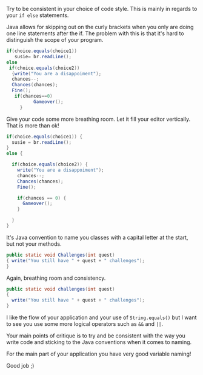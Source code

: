 Try to be consistent in your choice of code style.
This is mainly in regards to your `if else` statements.


Java allows for skipping out on the curly brackets when you only are doing one
line statements after the if. The problem with this is that it's hard to
distinguish the scope of your program.

```java
if(choice.equals(choice1))
   susie= br.readLine();
else
 if(choice.equals(choice2))
  {write("You are a disappoiment");
  chances--;
  Chances(chances);
  Fine();
   if(chances==0)
          Gameover();
     }
```
Give your code some more breathing room. Let it fill your editor vertically.
That is more than ok!

```java
if(choice.equals(choice1)) {
  susie = br.readLine();
}
else {

  if(choice.equals(choice2)) {
    write("You are a disappoiment");
    chances--;
    Chances(chances);
    Fine();

    if(chances == 0) {
      Gameover();
    }

  }
}
```

It's Java convention to name you classes with a capital letter at the start,
but not your methods.

```java
public static void Challenges(int quest)
{ write("You still have " + quest + " challenges");
}
```
Again, breathing room and consistency.

```java
public static void challenges(int quest)
{
  write("You still have " + quest + " challenges");
}
```


I like the flow of your application and your use of `String.equals()` but I want
to see you use some more logical operators such as `&&` and `||`.


Your main points of critique is to try and be consistent with the way you write
code and sticking to the Java conventions when it comes to naming.


For the main part of your application you have very good variable naming!


Good job ;)

